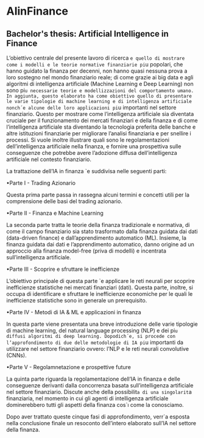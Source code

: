 # AIinFinance
## Bachelor's thesis: Artificial Intelligence in Finance

L’obiettivo centrale del presente lavoro di ricerca `e quello di mostrare come i modelli e le teorie normative finanziarie pi`u popolari, che hanno guidato la
finanza per decenni, non hanno quasi nessuna prova a loro sostegno nel mondo finanziario reale; di come grazie ai big data e agli algoritmi di intelligenza artificiale (Machine Learning e Deep Learning) non sono pi`u necessarie teorie e modellizzazioni del comportamento umano. In aggiunta, questo elaborato ha come obiettivo quello di presentare le varie tipologie di machine learning e di intelligenza artificiale nonch´e alcune delle loro applicazioni pi`u importanti nel settore finanziario. Questo per mostrare come l’intelligenza artificiale sia diventata cruciale per il funzionamento dei mercati finanziari e della finanza e di come l’intelligenza artificiale sta diventando la tecnologia preferita delle banche e altre istituzioni finanziarie per migliorare l’analisi finanziaria e per snellire i processi. Si vuole inoltre illustrare quali sono le regolamentazioni dell’intelligenza artificiale nella finanza, e fornire una prospettiva sulle conseguenze che potrebbe avere l’adozione diffusa dell’intelligenza artificiale nel contesto finanziario.

La trattazione dell’IA in finanza `e suddivisa nelle seguenti parti:

•Parte I - Trading Azionario

Questa prima parte passa in rassegna alcuni termini e concetti utili per la comprensione delle basi del trading azionario.


•Parte II - Finanza e Machine Learning

La seconda parte tratta le teorie della finanza tradizionale e normativa, di come il campo finanziario sia stato trasformato dalla finanza guidata dai dati (data-driven finance) e dall’apprendimento automatico (ML). Insieme, la finanza guidata dai dati e l’apprendimento automatico, danno origine ad un approccio alla finanza model-free (priva di modelli) e incentrata sull’intelligenza artificiale.


•Parte III - Scoprire e sfruttare le inefficienze

L’obiettivo principale di questa parte `e applicare le reti neurali per scoprire inefficienze statistiche nei mercati finanziari (dati). Questa parte, inoltre, si occupa di identificare e sfruttare le inefficienze economiche per le quali le inefficienze statistiche sono in generale un prerequisito.


•Parte IV - Metodi di IA & ML e applicazioni in finanza

In questa parte viene presentata una breve introduzione delle varie tipologie di machine learning, del natural language processing (NLP) e dei pi`u diffusi algoritmi di deep learning. Dopodich´e, si procede con l’approfondimento di due delle metodologie di IA pi`u importanti da utilizzare nel settore finanziario ovvero: l’NLP e le reti neurali convolutive (CNNs).


•Parte V - Regolamnetazione e prospettive future

La quinta parte riguarda la regolamentazione dell’IA in finanza e delle conseguenze derivanti dalla concorrenza basata sull’intelligenza artificiale nel settore finanziario. Discute anche della possibilit`a di una singolarit`a finanziaria, nel momento in cui gli agenti di intelligenza artificiale dominerebbero tutti gli aspetti della finanza cos`ı come la conosciamo. 


Dopo aver trattato queste cinque fasi di approfondimento, verr`a esposta nella conclusione finale un resoconto dell’intero elaborato sull’IA nel settore della finanza.
